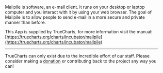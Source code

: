 Mailpile is software, an e-mail client. It runs on your desktop or laptop computer and you interact with it by using your web browser. The goal of Mailpile is to allow people to send e-mail in a more secure and private manner than before.

This App is supplied by TrueCharts, for more information visit the manual: [https://truecharts.org/charts/incubator/mailpile](https://truecharts.org/charts/incubator/mailpile)

---

TrueCharts can only exist due to the incredible effort of our staff.
Please consider making a [donation](https://truecharts.org/about/sponsor) or contributing back to the project any way you can!
